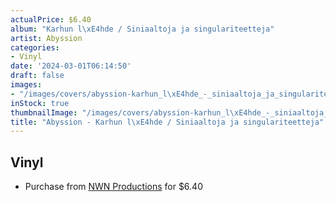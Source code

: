 ```yaml
---
actualPrice: $6.40
album: "Karhun l\xE4hde / Siniaaltoja ja singulariteetteja"
artist: Abyssion
categories:
- Vinyl
date: '2024-03-01T06:14:50'
draft: false
images:
- "/images/covers/abyssion-karhun_l\xE4hde_-_siniaaltoja_ja_singulariteetteja.jpg"
inStock: true
thumbnailImage: "/images/covers/abyssion-karhun_l\xE4hde_-_siniaaltoja_ja_singulariteetteja-thumb.jpg"
title: "Abyssion - Karhun l\xE4hde / Siniaaltoja ja singulariteetteja"
---
```


## Vinyl
* Purchase from [NWN Productions](http://shop.nwnprod.com/index.php?route=product/product&path=75&product_id=39692&sort=pd.name&order=ASC) for $6.40

